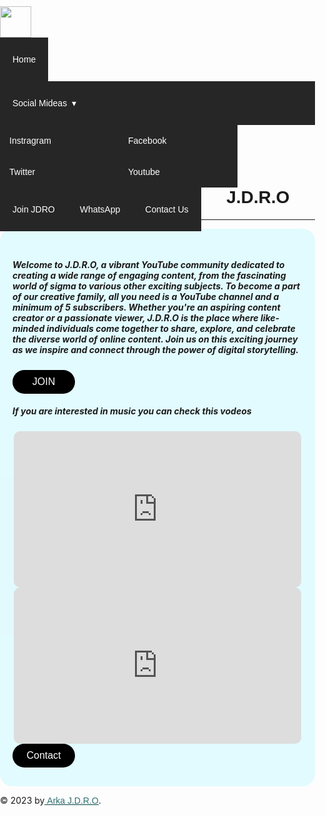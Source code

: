 <!DOCTYPE html>
<!-- code by webdevtrick ( https://webdevtrick.com ) -->
<html>
<title>J.D.R.O</title>
<head>
  <meta charset="UTF-8">
  <title>Responsive Dropdown nav-bar Bar</title>
	<link href="https://fonts.googleapis.com/css?family=Righteous&display=swap" rel="stylesheet">
      <link rel="stylesheet" href="style.css"> 
</head>

<body>

  <section class="nav-bar">
  <div class="nav-container">
    <div class="brand">
      <a href="https://youtube-team-jdro.github.io/Join-JDRO/"><img src="https://static.wixstatic.com/media/906d00_accddb2993154ccf90cfc4ef09e31654~mv2.png/v1/fill/w_64,h_64,al_c,q_85,usm_0.66_1.00_0.01,enc_auto/906d00_accddb2993154ccf90cfc4ef09e31654~mv2.png" style="width: 50px; margin-top: 10px; "></a>
    </div>
    <nav>
      <div class="nav-mobile"><a id="nav-toggle" href="#!"><span></span></a></div>
      <ul class="nav-list">
        <li>
          <a href="https://youtube-team-jdro.github.io/Join-JDRO/">Home</a>
        </li>
        <li>
          <a href="#!">Social Mideas</a>
			    <ul class="nav-dropdown">
            <li>
              <a href="https://instagram.com/arka_j.d.r.o?igshid=ZDdkNTZiNTM=">Instragram</a>
            </li>
            <li>
              <a href="https://www.facebook.com/arindam.paul.528">Facebook</a>
            </li>
            <li>
              <a href="https://twitter.com/ArkaJDRO1?t=tXl22IuS6Hp0LutUsbDsTQ&s=08">Twitter </a>
            </li>
            <li>
              <a href="https://www.youtube.com/@ARKA_JDRO">Youtube</a>
            </li>
          </ul>
        </li>
        <li>
          <a href="https://youtube-team-jdro.github.io/Join-JDRO/Join.html">Join JDRO</a>
        </li>
        <li>
          <a href="https://whatsapp.com/channel/0029Va8reGt05MUW8kekI83p">WhatsApp </a>
        </li>
        <li>
          <a href="https://youtube-team-jdro.github.io/Join-JDRO/contact.html">Contact Us </a>
        </li>
      </ul>
    </nav>
  </div>
</section>

  <script src="https://cdnjs.cloudflare.com/ajax/libs/jquery/2.1.3/jquery.min.js"></script>

<h1 style="text-align: center; font-family: Arial, Helvetica, sans-serif;">J.D.R.O</h1>
<hr style="color: rgba(1, 189, 189, 0.808);">
<div style=" border-radius: 20px;
background-color: #81f0ff38;
  padding: 30px ; padding-inline: 20px;">
<h5>Welcome to J.D.R.O, a vibrant YouTube community dedicated to creating a wide range of engaging content, from the fascinating world of sigma to various other exciting subjects. To become a part of our creative family, all you need is a YouTube channel and a minimum of 5 subscribers. Whether you're an aspiring content creator or a passionate viewer, J.D.R.O is the place where like-minded individuals come together to share, explore, and celebrate the diverse world of online content. Join us on this exciting journey as we inspire and connect through the power of digital storytelling.</h5>
 <div class="mydiv">
  <a href="https://youtube-team-jdro.github.io/Join-JDRO/Join.html">
  <button>JOIN</button>
  </a>
</div> 
  <h5>If you are interested in music you can check this vodeos </h5>
<div class="if">
<iframe width="460" height="250"  src="https://www.youtube.com/embed/XyfuYSy3beQ?si=fDS-1OPvWrXJ78jC" title="YouTube video player" frameborder="0" allow="accelerometer; autoplay; clipboard-write; encrypted-media; gyroscope; picture-in-picture; web-share" allowfullscreen style="border-radius: 10px;  "></iframe>
<iframe width="460" height="250" src="https://www.youtube.com/embed/ArCeEW79Keo?si=bAYYShvjRns2Tu_B" title="YouTube video player" frameborder="0" allow="accelerometer; autoplay; clipboard-write; encrypted-media; gyroscope; picture-in-picture; web-share" allowfullscreen style="border-radius: 10px;" > </iframe>
</div>
<div class="mydiv">
  <a href="https://youtube-team-jdro.github.io/Join-JDRO/contact.html">
  <button>Contact</button>
  </a>
</div>
</div>

<p class="c"><span class="wixui-rich-text__text">© 2023 by<span style="text-decoration:underline;" class="wixui-rich-text__text"><a href="https://www.youtube.com/@ARKA_JDRO" target="_blank" rel="noreferrer noopener" class="wixui-rich-text__text">&nbsp;Arka&nbsp;J.D.R.O</a></span>.</span></p>
  







</body>
<style>
body {
	margin: 0;
	padding: 0;
}

.nav-bar {
  height: 70px;
  background: #262626;
}

.brand {
  position: absolute;
  padding-left: 20px;
  float: left;
  line-height: 70px;
  text-transform: uppercase;
  font-size: 1.4em;
  
}
.brand a img {
	max-height: 70px;
}
.brand a,
.brand a:visited {
  color: #ffffff;
  text-decoration: none;
}

.nav-container {
  max-width: 1000px;
  margin: 0 auto;
}

nav {
  float: right;
}
nav ul {
  list-style: none;
  margin: 0;
  padding: 0;
  font-family: Arial, Helvetica, sans-serif;
}
nav ul li {
  float: left;
  position: relative;
  transition: 0.3s;
  
}
nav ul li a,
nav ul li a:visited {
  display: block;
  padding: 0 20px;
  line-height: 70px;
  background: #262626;
  color: #ffffff;
  text-decoration: none;
}
nav ul li a:hover,
nav ul li a:visited:hover {
  background: #0c3e49;
  color: #ffffff;
}
nav ul li a:not(:only-child):after,
nav ul li a:visited:not(:only-child):after {
  padding-left: 4px;
  content: ' ▾';
}
nav ul li ul li {
  min-width: 190px;
}
nav ul li ul li a {
  padding: 15px;
  line-height: 20px;
}

.nav-dropdown {
  position: absolute;
  display: none;
  z-index: 1;
  box-shadow: 0 3px 12px rgba(0, 0, 0, 0.15);
}
.nav-mobile {
  display: none;
  position: absolute;
  top: 0;
  right: 0;
  background: #262626;
  height: 70px;
  width: 70px;
}

@media only screen and (max-width: 798px) {
  .nav-mobile {
    display: block;
  }

  nav {
    width: 100%;
    padding: 70px 0 15px;
  }
  nav ul {
    display: none;
  }
  nav ul li {
    float: none;
  }
  nav ul li a {
    padding: 15px;
    line-height: 20px;
	padding-left: 25%;
	 
  }
  nav ul li ul li a {
    padding-left: 30%;
  }

  .nav-dropdown {
    position: static;
  }
	.brand a img {
		max-height: 60px;
		margin-top: 5px;
	}
}
@media screen and (min-width: 799px) {
  .nav-list {
    display: block !important;
  }
}
#nav-toggle {
  position: absolute;
  left: 18px;
  top: 22px;
  cursor: pointer;
  padding: 10px 35px 16px 0px;
}
#nav-toggle span,
#nav-toggle span:before,
#nav-toggle span:after {
  cursor: pointer;
  border-radius: 1px;
  height: 5px;
  width: 35px;
  background: #ffffff;
  position: absolute;
  display: block;
  content: '';
  transition: all 300ms ease-in-out;
}
#nav-toggle span:before {
  top: -10px;
}
#nav-toggle span:after {
  bottom: -10px;
}
#nav-toggle.active span {
  background-color: transparent;
}
#nav-toggle.active span:before, #nav-toggle.active span:after {
  top: 0;
}
#nav-toggle.active span:before {
  transform: rotate(45deg);
}
#nav-toggle.active span:after {
  transform: rotate(-45deg);
}

article {
  max-width: 1000px;
  margin: 0 auto;
  padding: 10px;
}

h5{
  font-family: worksans-semibold,"work sans",sans-serif !important;
    font-size: calc((4.634 * var(--one-unit)) - (var(--scrollbar-width) * 0.046340000000000006)) !important;
    font-style: normal !important;
    text-decoration: none !important;
    text-align: center !important;
    padding-top: 100px;
    padding-bottom: 50px;
}

p{
    font-size: 14px;
    text-align: center;
    color: rgba(0, 78, 83, 0.808);
    padding-bottom: 30px;
    font-family: Arial, Helvetica, sans-serif;


}
a{
    color: rgba(0, 78, 83, 0.808);
    font-family: Arial, Helvetica, sans-serif;
}
button{
  padding: 10px 20px;
    color: #fff;
    border: none;
    outline: none;
    background: #000000;
    cursor: pointer;
    font-size: 16px;
    border-radius: 50px;
    transition:transform 0.2s ease;
    width: 100px;
    
}
button:hover{
  background-color: #222222;
}
button:active{
  transform: scale(0.96);
}

/* width */
::-webkit-scrollbar {
    width: 7px;
  }

  /* Track */
  ::-webkit-scrollbar-track {
    box-shadow: inset 0 0 5px rgb(255, 255, 255); 
    border-radius: 10px;

  }

  /* Handle */
  ::-webkit-scrollbar-thumb {
    background: rgba(94, 145, 160, 0.24); 
    border-radius: 10px;
  }

  /* Handle on hover */
  ::-webkit-scrollbar-thumb:hover {
    background: #2ffff5; 
  }

  .mydiv{
    text-align: center;
    padding-top: 40px;
  }
  .if{
    text-align: center;
  }
</style>

<script>
(function($) { 
  $(function() { 
    $('nav ul li a:not(:only-child)').click(function(e) {
      $(this).siblings('.nav-dropdown').toggle();
      $('.dropdown').not($(this).siblings()).hide();
      e.stopPropagation();
    });
    $('html').click(function() {
      $('.nav-dropdown').hide();
    });
    $('#nav-toggle').click(function() {
      $('nav ul').slideToggle();
    });
    $('#nav-toggle').on('click', function() {
      this.classList.toggle('active');
    });
  }); 
})(jQuery);

</script>
</html>
